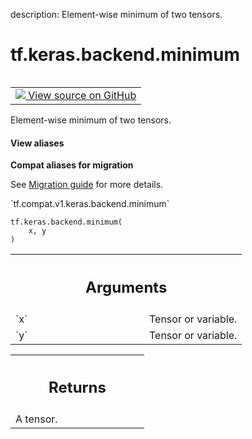 description: Element-wise minimum of two tensors.

<div itemscope itemtype="http://developers.google.com/ReferenceObject">
<meta itemprop="name" content="tf.keras.backend.minimum" />
<meta itemprop="path" content="Stable" />
</div>

# tf.keras.backend.minimum

<!-- Insert buttons and diff -->

<table class="tfo-notebook-buttons tfo-api nocontent" align="left">
<td>
  <a target="_blank" href="https://github.com/tensorflow/tensorflow/blob/r2.3/tensorflow/python/keras/backend.py#L2608-L2620">
    <img src="https://www.tensorflow.org/images/GitHub-Mark-32px.png" />
    View source on GitHub
  </a>
</td>
</table>



Element-wise minimum of two tensors.

<section class="expandable">
  <h4 class="showalways">View aliases</h4>
  <p>
<b>Compat aliases for migration</b>
<p>See
<a href="https://www.tensorflow.org/guide/migrate">Migration guide</a> for
more details.</p>
<p>`tf.compat.v1.keras.backend.minimum`</p>
</p>
</section>

<pre class="devsite-click-to-copy prettyprint lang-py tfo-signature-link">
<code>tf.keras.backend.minimum(
    x, y
)
</code></pre>



<!-- Placeholder for "Used in" -->


<!-- Tabular view -->
 <table class="responsive fixed orange">
<colgroup><col width="214px"><col></colgroup>
<tr><th colspan="2"><h2 class="add-link">Arguments</h2></th></tr>

<tr>
<td>
`x`
</td>
<td>
Tensor or variable.
</td>
</tr><tr>
<td>
`y`
</td>
<td>
Tensor or variable.
</td>
</tr>
</table>



<!-- Tabular view -->
 <table class="responsive fixed orange">
<colgroup><col width="214px"><col></colgroup>
<tr><th colspan="2"><h2 class="add-link">Returns</h2></th></tr>
<tr class="alt">
<td colspan="2">
A tensor.
</td>
</tr>

</table>

